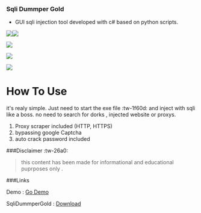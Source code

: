 ### Sqli Dummper Gold 

- GUI sqli injection tool developed with c# based on python scripts.

![](http://www.tresfacile.net/wp-content/uploads/2018/10/python-download.png)![](https://kmyr.dev/posts/csharp.png)




![](https://i.ibb.co/HFMpXL4/ezgif-com-gif-maker-1.gif)

![](https://i.ibb.co/Z8gt81C/ezgif-com-gif-maker-2.gif)

![](https://i.ibb.co/Ln7qs4R/ezgif-com-gif-maker-3.gif)


# How To Use
it's realy simple.
Just need to start the exe file :tw-1f60d: and inject with sqli like a boss.
no need to search for dorks , injected website or proxys.
1. Proxy scraper included (HTTP, HTTPS)
1. bypassing google Captcha
1. auto crack password included




###Disclaimer :tw-26a0:

> this content has been made for informational and educational puprposes only .

###Links

Demo : [Go Demo](https://youtu.be/ox-aO2-kjOE)

SqliDummperGold  : [Download](https://shoppy.gg/product/l02KN4R "Download")

